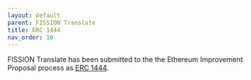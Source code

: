 ```yaml
---
layout: default
parent: FISSION Translate
title: ERC 1444
nav_order: 10
---
```


FISSION Translate has been submitted to the the Ethereum Improvement Proposal process as [ERC 1444](https://eips.ethereum.org/EIPS/eip-1444).



